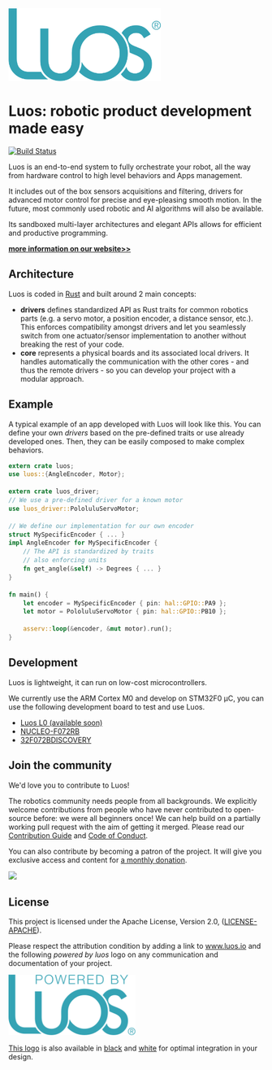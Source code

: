 <img src="doc/img/logo-luos.png" width="300px">


# Luos: robotic product development made easy
[![Build Status](https://travis-ci.org/pollen-robotics/luos.svg?branch=master)](https://travis-ci.org/pollen-robotics/luos)

Luos is an end-to-end system to fully orchestrate your robot, all the way from hardware control to high level behaviors and Apps management.

It includes out of the box sensors acquisitions and filtering, drivers for advanced motor control for precise and eye-pleasing smooth motion. In the future, most commonly used robotic and AI algorithms will also be available.

Its sandboxed multi-layer architectures and elegant APIs allows for efficient and productive programming.

**[more information on our website>>](https://www.luos.io/)**

## Architecture

Luos is coded in [Rust](https://www.rust-lang.org) and built around 2 main concepts:
* **drivers** defines standardized API as Rust traits for common robotics parts (e.g. a servo motor, a position encoder, a distance sensor, etc.). This enforces compatibility amongst drivers and let you seamlessly switch from one actuator/sensor implementation to another without breaking the rest of your code. 
* **core** represents a physical boards and its associated local drivers. It handles automatically the communication with the other cores - and thus the remote drivers - so you can develop your project with a modular approach.

## Example

A typical example of an app developed with Luos will look like this. You can define your own *drivers* based on the pre-defined traits or use already developed ones. Then, they can be easily composed to make complex behaviors.

```rust
extern crate luos;
use luos::{AngleEncoder, Motor};

extern crate luos_driver;
// We use a pre-defined driver for a known motor
use luos_driver::PololuluServoMotor;

// We define our implementation for our own encoder
struct MySpecificEncoder { ... }
impl AngleEncoder for MySpecificEncoder {
    // The API is standardized by traits
    // also enforcing units
    fn get_angle(&self) -> Degrees { ... }
}

fn main() {
    let encoder = MySpecificEncoder { pin: hal::GPIO::PA9 };
    let motor = PololuluServoMotor { pin: hal::GPIO::PB10 };

    asserv::loop(&encoder, &mut motor).run();
}
```

## Development

Luos is lightweight, it can run on low-cost microcontrollers. 

We currently use the ARM Cortex M0 and develop on STM32F0 µC, you can use the following development board to test and use Luos.

- [Luos L0 (available soon)](https://www.luos.io/)
- [NUCLEO-F072RB](http://www.st.com/en/evaluation-tools/nucleo-f072rb.html)
- [32F072BDISCOVERY](http://www.st.com/en/evaluation-tools/32f072bdiscovery.html)

## Join the community

We'd love you to contribute to Luos! 

The robotics community needs people from all backgrounds. We explicitly welcome contributions from people who have never contributed to open-source before: we were all beginners once! We can help build on a partially working pull request with the aim of getting it merged. Please read our [Contribution Guide](.github/contributing.md) and [Code of Conduct](CODE_OF_CONDUCT.md).

You can also contribute by becoming a patron of the project. It will give you exclusive access and content for [a monthly donation](https://www.patreon.com/bePatron?u=9305215).

<a href="https://www.patreon.com/pollenrobotics"> <img src="https://www.luos.io/wp-content/uploads/sites/6/2018/01/patreon-button.png" width="200px"> </a>

## License

This project is licensed under the Apache License, Version 2.0, ([LICENSE-APACHE](LICENSE)).

Please respect the attribution condition by adding a link to www.luos.io and the following *powered by luos* logo on any communication and documentation of your project.

<a href="doc/img/powered-by-luos.png"><img src="doc/img/powered-by-luos.png" width="250px"></a>

[This logo](doc/img/powered-by-luos.png) is also available in [black](doc/img/powered-by-luos-black.png) and [white](doc/img/powered-by-luos-white.png) for optimal integration in your design.
